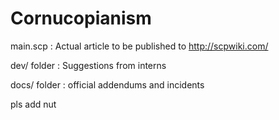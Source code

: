 # Cornucopianism

main.scp : 
Actual article to be published to http://scpwiki.com/

dev/ folder : 
Suggestions from interns

docs/ folder :
official addendums and incidents

pls add nut
